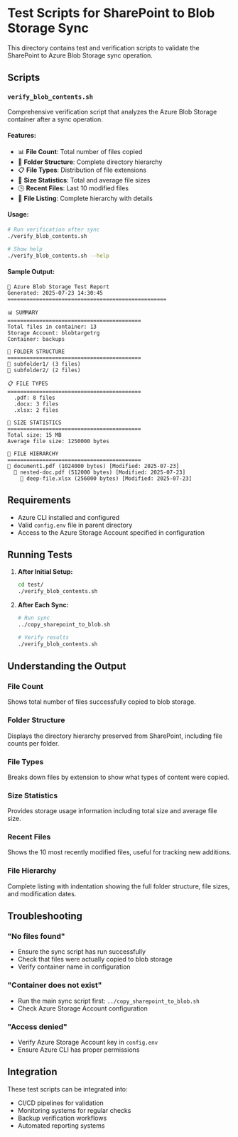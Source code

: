# Test Scripts for SharePoint to Blob Storage Sync

This directory contains test and verification scripts to validate the SharePoint to Azure Blob Storage sync operation.

## Scripts

### `verify_blob_contents.sh`

Comprehensive verification script that analyzes the Azure Blob Storage container after a sync operation.

#### Features:
- 📊 **File Count**: Total number of files copied
- 📁 **Folder Structure**: Complete directory hierarchy
- 📋 **File Types**: Distribution of file extensions
- 💾 **Size Statistics**: Total and average file sizes
- 🕒 **Recent Files**: Last 10 modified files
- 📄 **File Listing**: Complete hierarchy with details

#### Usage:

```bash
# Run verification after sync
./verify_blob_contents.sh

# Show help
./verify_blob_contents.sh --help
```

#### Sample Output:

```
🧪 Azure Blob Storage Test Report
Generated: 2025-07-23 14:30:45
==================================================

📊 SUMMARY
==========================================
Total files in container: 13
Storage Account: blobtargetrg
Container: backups

📂 FOLDER STRUCTURE
==========================================
📁 subfolder1/ (3 files)
📁 subfolder2/ (2 files)

📋 FILE TYPES
==========================================
  .pdf: 8 files
  .docx: 3 files
  .xlsx: 2 files

💾 SIZE STATISTICS
==========================================
Total size: 15 MB
Average file size: 1250000 bytes

📁 FILE HIERARCHY
==========================================
📄 document1.pdf (1024000 bytes) [Modified: 2025-07-23]
  📄 nested-doc.pdf (512000 bytes) [Modified: 2025-07-23]
    📄 deep-file.xlsx (256000 bytes) [Modified: 2025-07-23]
```

## Requirements

- Azure CLI installed and configured
- Valid `config.env` file in parent directory
- Access to the Azure Storage Account specified in configuration

## Running Tests

1. **After Initial Setup:**
   ```bash
   cd test/
   ./verify_blob_contents.sh
   ```

2. **After Each Sync:**
   ```bash
   # Run sync
   ../copy_sharepoint_to_blob.sh
   
   # Verify results
   ./verify_blob_contents.sh
   ```

## Understanding the Output

### File Count
Shows total number of files successfully copied to blob storage.

### Folder Structure
Displays the directory hierarchy preserved from SharePoint, including file counts per folder.

### File Types
Breaks down files by extension to show what types of content were copied.

### Size Statistics
Provides storage usage information including total size and average file size.

### Recent Files
Shows the 10 most recently modified files, useful for tracking new additions.

### File Hierarchy
Complete listing with indentation showing the full folder structure, file sizes, and modification dates.

## Troubleshooting

### "No files found"
- Ensure the sync script has run successfully
- Check that files were actually copied to blob storage
- Verify container name in configuration

### "Container does not exist"
- Run the main sync script first: `../copy_sharepoint_to_blob.sh`
- Check Azure Storage Account configuration

### "Access denied"
- Verify Azure Storage Account key in `config.env`
- Ensure Azure CLI has proper permissions

## Integration

These test scripts can be integrated into:
- CI/CD pipelines for validation
- Monitoring systems for regular checks
- Backup verification workflows
- Automated reporting systems
